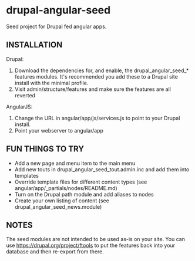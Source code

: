 drupal-angular-seed
===================

Seed project for Drupal fed angular apps.

INSTALLATION
------------

Drupal:
  1. Download the dependencies for, and enable, the drupal_angular_seed_* features modules. It's recommended you add these to a Drupal site install with the minimal profile.
  2. Visit admin/structure/features and make sure the features are all reverted

AngularJS:
  1. Change the URL in angular/app/js/services.js to point to your Drupal install.
  2. Point your webserver to angular/app

FUN THINGS TO TRY
-----------------

  * Add a new page and menu item to the main menu
  * Add new touts in drupal_angular_seed_tout.admin.inc and add them into templates
  * Override template files for different content types (see angular/app/_partials/nodes/README.md)
  * Turn on the Drupal path module and add aliases to nodes
  * Create your own listing of content (see drupal_angular_seed_news.module)

NOTES
-----

The seed modules are not intended to be used as-is on your site. You can use https://drupal.org/project/ftools to put the features back into your database and then re-export from there.
